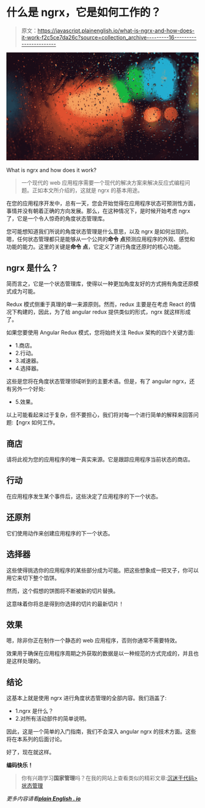 # 什么是 ngrx，它是如何工作的？

> 原文：<https://javascript.plainenglish.io/what-is-ngrx-and-how-does-it-work-f2c5ce7da26c?source=collection_archive---------16----------------------->

![](img/ce25f6fc9ec53fee0cd905b2b5aadb09.png)

What is ngrx and how does it work?

> 一个现代的 web 应用程序需要一个现代的解决方案来解决反应式编程问题。正如本文所介绍的，这就是 ngrx 的基本用途。

在您的应用程序开发中，总有一天，您会开始觉得在应用程序状态可预测性方面，事情并没有朝着正确的方向发展。那么，在这种情况下，是时候开始考虑 ngrx 了，它是一个令人惊奇的角度状态管理库。

您可能想知道我们所说的角度状态管理是什么意思，以及 ngrx 是如何出现的。嗯，任何状态管理都只是能够从一个公共的**命令** **点**预测应用程序的外观、感觉和功能的能力。这里的关键是**命令** **点**，它定义了进行角度还原时的核心功能。

## ngrx 是什么？

简而言之，它是一个状态管理库，使得以一种更加角度友好的方式拥有角度还原模式成为可能。

Redux 模式侧重于真理的单一来源原则。然而，redux 主要是在考虑 React 的情况下构建的，因此，为了给 angular redux 提供类似的形式，ngrx 就这样形成了。

如果您要使用 Angular Redux 模式，您将始终关注 Redux 架构的四个关键方面:

*   1.商店。
*   2.行动。
*   3.减速器。
*   4.选择器。

这些是您将在角度状态管理领域听到的主要术语。但是，有了 angular ngrx，还有另外一个好处:

*   5.效果。

以上可能看起来过于复杂，但不要担心，我们将对每一个进行简单的解释来回答问题:【ngrx 如何工作。

## 商店

请将此视为您的应用程序的唯一真实来源。它是跟踪应用程序当前状态的商店。

## 行动

在应用程序发生某个事件后，这些决定了应用程序的下一个状态。

## 还原剂

它们使用动作来创建应用程序的下一个状态。

## 选择器

这些使得挑选你的应用程序的某些部分成为可能。把这些想象成一把叉子，你可以用它来切下整个馅饼。

然而，这个假想的饼图将不断被新的切片替换。

这意味着你将总是得到你选择的切片的最新切片！

## 效果

嗯，除非你正在制作一个静态的 web 应用程序，否则你通常不需要特效。

效果用于确保在应用程序周期之外获取的数据是以一种规范的方式完成的，并且也是这样处理的。

## 结论

这基本上就是使用 ngrx 进行角度状态管理的全部内容。我们涵盖了:

*   1.ngrx 是什么？
*   2.对所有活动部件的简单说明。

因此，这是一个简单的入门指南，我们不会深入 angular ngrx 的技术方面。这些将在本系列的后面讨论。

好了，现在就这样。

**编码快乐！**

> 你有兴趣学习**国家管理**吗？在我的网站上查看类似的精彩文章:[沉迷于代码>状态管理](https://bingeoncode.com/category/state-management)

*更多内容请看*[***plain English . io***](http://plainenglish.io)